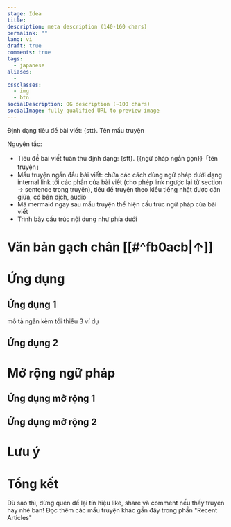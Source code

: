 ```yaml
---
stage: Idea
title:
description: meta description (140‑160 chars)
permalink: ""
lang: vi
draft: true
comments: true
tags:
  - japanese
aliases:
  - 
cssclasses:
  - img
  - btn
socialDescription: OG description (~100 chars)
socialImage: fully qualified URL to preview image
---
```

Định dạng tiêu đề bài viết: {stt}. Tên mẩu truyện 


Nguyên tắc:
- Tiêu đề bài viết tuân thủ định dạng: {stt}. {{ngữ pháp ngắn gọn}}「tên truyện」
- Mẩu truyện ngắn đầu bài viết: chứa các cách dùng ngữ pháp dưới dạng internal link tới các phần của bài viết (cho phép link ngược lại từ section -> sentence trong truyện), tiêu đề truyện theo kiểu tiếng nhật được căn giữa, có bản dịch, audio
- Mã mermaid ngay sau mẩu truyện thể hiện cấu trúc ngữ pháp của bài viết
- Trình bày cấu trúc nội dung như phía dưới

# Văn bản gạch chân [[#^fb0acb|↑]]

# Ứng dụng

## Ứng dụng 1
mô tả ngắn kèm tối thiểu 3 ví dụ
## Ứng dụng 2

# Mở rộng ngữ pháp

## Ứng dụng mở rộng 1

## Ứng dụng mở rộng 2


# Lưu ý

# Tổng kết


Dù sao thì, đừng quên để lại tín hiệu like, share và comment nếu thấy truyện hay nhé bạn! Đọc thêm các mẩu truyện khác gần đây trong phần "Recent Articles" 









